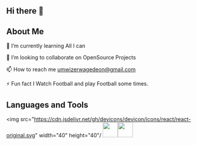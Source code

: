 ## Hi there 👋

## About Me

🌱 I’m currently learning All I can

👯 I’m looking to collaborate on OpenSource Projects

📫 How to reach me umwizerwagedeon@gmail.com

⚡ Fun fact I Watch Football and play Football some times.

## Languages and Tools
<img src="https://cdn.jsdelivr.net/gh/devicons/devicon/icons/react/react-original.svg" width="40" height="40"/ <img src="https://cdn.jsdelivr.net/gh/devicons/devicon/icons/express/express-original.svg" width="40" height="40"/><img src="https://cdn.jsdelivr.net/gh/devicons/devicon/icons/nodejs/nodejs-original.svg" width="40" height="40"/>


<!--
**Gedeon-42/Gedeon-42** is a ✨ _special_ ✨ repository because its `README.md` (this file) appears on your GitHub profile.

Here are some ideas to get you started:

- 🔭 I’m currently working on ...
- 🌱 I’m currently learning ...
- 👯 I’m looking to collaborate on ...
- 🤔 I’m looking for help with ...
- 💬 Ask me about ...
- 📫 How to reach me: ...
- 😄 Pronouns: ...
- ⚡ Fun fact: ...
-->
